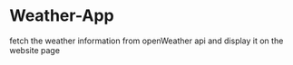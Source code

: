 # Weather-App
fetch the weather information from openWeather api and display it on the website page
